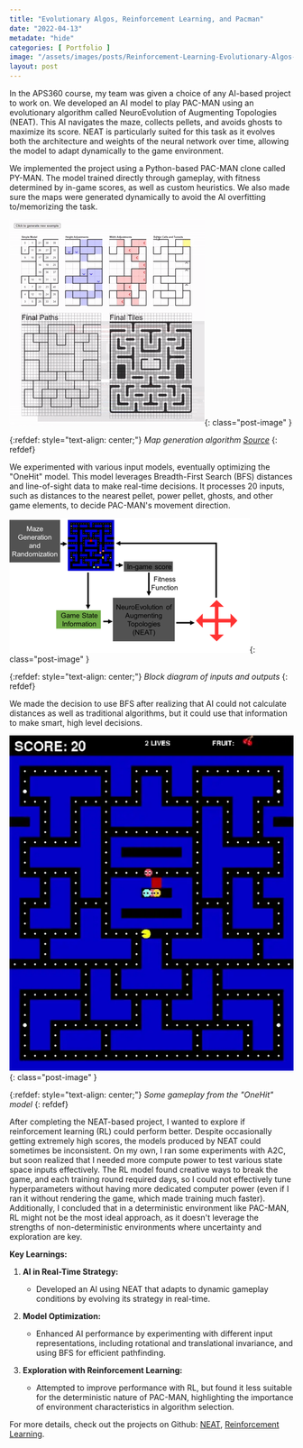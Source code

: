 ```yaml
---
title: "Evolutionary Algos, Reinforcement Learning, and Pacman"
date: "2022-04-13"
metadate: "hide"
categories: [ Portfolio ]
image: "/assets/images/posts/Reinforcement-Learning-Evolutionary-Algos-and-Pacman/pacmangame.webp"
layout: post
---
```


In the APS360 course, my team was given a choice of any AI-based project to work on. We developed an AI model to play PAC-MAN using an evolutionary algorithm called NeuroEvolution of Augmenting Topologies (NEAT). This AI navigates the maze, collects pellets, and avoids ghosts to maximize its score. NEAT is particularly suited for this task as it evolves both the architecture and weights of the neural network over time, allowing the model to adapt dynamically to the game environment.

We implemented the project using a Python-based PAC-MAN clone called PY-MAN. The model trained directly through gameplay, with fitness determined by in-game scores, as well as custom heuristics. We also made sure the maps were generated dynamically to avoid the AI overfitting to/memorizing the task.

![](/assets/images/posts/Reinforcement-Learning-Evolutionary-Algos-and-Pacman/mapGen.gif){: class="post-image" }

{:refdef: style="text-align: center;"}
*Map generation algorithm [Source](https://shaunlebron.github.io/pacman-mazegen)*
{: refdef}

We experimented with various input models, eventually optimizing the "OneHit" model. This model leverages Breadth-First Search (BFS) distances and line-of-sight data to make real-time decisions. It processes 20 inputs, such as distances to the nearest pellet, power pellet, ghosts, and other game elements, to decide PAC-MAN's movement direction. 

![](/assets/images/posts/Reinforcement-Learning-Evolutionary-Algos-and-Pacman/blockDiagram.png){: class="post-image" }

{:refdef: style="text-align: center;"}
*Block diagram of inputs and outputs*
{: refdef}

We made the decision to use BFS after realizing that AI could not calculate distances as well as traditional algorithms, but it could use that information to make smart, high level decisions.

![](/assets/images/posts/Reinforcement-Learning-Evolutionary-Algos-and-Pacman/pacmangame.webp){: class="post-image" }

{:refdef: style="text-align: center;"}
*Some gameplay from the "OneHit" model*
{: refdef}

After completing the NEAT-based project, I wanted to explore if reinforcement learning (RL) could perform better. Despite occasionally getting extremely high scores, the models produced by NEAT could sometimes be inconsistent. On my own, I ran some experiments with A2C, but soon realized that I needed more compute power to test various state space inputs effectively. The RL model found creative ways to break the game, and each training round required days, so I could not effectively tune hyperparameters without having more dedicated computer power (even if I ran it without rendering the game, which made training much faster). Additionally, I concluded that in a deterministic environment like PAC-MAN, RL might not be the most ideal approach, as it doesn't leverage the strengths of non-deterministic environments where uncertainty and exploration are key.

**Key Learnings:**

1.  **AI in Real-Time Strategy:**
       - Developed an AI using NEAT that adapts to dynamic gameplay conditions by evolving its strategy in real-time.

2.  **Model Optimization:**
       - Enhanced AI performance by experimenting with different input representations, including rotational and translational invariance, and using BFS for efficient pathfinding.

3.  **Exploration with Reinforcement Learning:**
       - Attempted to improve performance with RL, but found it less suitable for the deterministic nature of PAC-MAN, highlighting the importance of environment characteristics in algorithm selection.

For more details, check out the projects on Github: [NEAT](https://github.com/Marc-Morcos/NeatMan), [Reinforcement Learning](https://github.com/Marc-Morcos/ReinforcementMan).